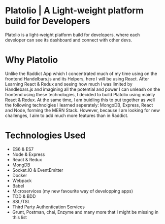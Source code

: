 # Platolio | A Light-weight platform build for Developers

Platolio is a light-weight platform build for developers, where each developer can see its dashboard and connect with other devs.

# Why Platolio
Unlike the Raddict App which I concentrated much of my time using on the frontend Handelbars.js and its Helpers, here I will be using
React. After Learning React & Redux and seeing how much I was limited by Handlebars.js and imagining all the potential and power I
can unleash on the frontend using these technologies, I decided to build Platolio using mainly React & Redux.
At the same time, I am buidling this to put together as well the following technolgies I learned seperately: MongoDB, Express, React
and Node, forming the MERN Stack. However, because I am looking for new challenges, I aim to add much more features than in Raddict.

# Technologies Used
 - ES6 & ES7
 - Node & Express
 - React & Redux
 - MongDB
 - Socket.IO & EventEmitter
 - Docker
 - Webpack
 - Babel
 - Microservices (my new favourite way of developping apps)
 - TDD & BDD
 - SSL/TSL
 - Third Party Authentication Services
 - Grunt, Postman, chai, Enzyme and many more that I might be missing in this list
